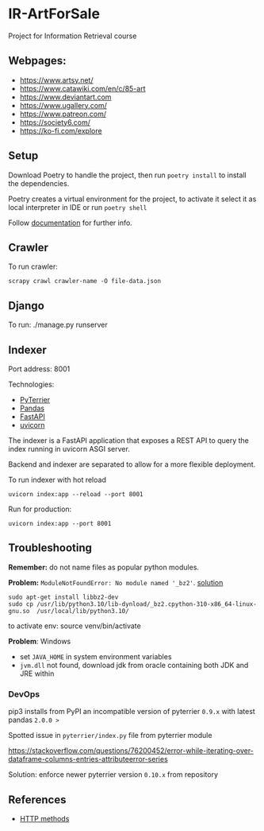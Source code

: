 # IR-ArtForSale
Project for Information Retrieval course

## Webpages:
- https://www.artsy.net/
- https://www.catawiki.com/en/c/85-art
- https://www.deviantart.com
- https://www.ugallery.com/
- https://www.patreon.com/
- https://society6.com/
- https://ko-fi.com/explore

## Setup

Download Poetry to handle the project, then run `poetry install` to install the dependencies.

Poetry creates a virtual environment for the project, to activate it select it as local interpreter in IDE or
run `poetry shell`

Follow [documentation](https://python-poetry.org/) for further info.

## Crawler

To run crawler:

```shell
scrapy crawl crawler-name -O file-data.json
```

## Django

To run: 
./manage.py runserver

## Indexer

Port address: 8001

Technologies:

- [PyTerrier](https://pyterrier.readthedocs.io/en/latest/index.html)
- [Pandas](https://pandas.pydata.org/)
- [FastAPI](https://fastapi.tiangolo.com/)
- [uvicorn](https://www.uvicorn.org/)

The indexer is a FastAPI application that exposes a REST API to query the index running in uvicorn ASGI server.

Backend and indexer are separated to allow for a more flexible deployment.

To run indexer with hot reload

```shell
uvicorn index:app --reload --port 8001
```

Run for production:

```shell
uvicorn index:app --port 8001
```

## Troubleshooting

**Remember:** do not name files as popular python modules.

**Problem:** `ModuleNotFoundError: No module named '_bz2'`.
[solution](https://stackoverflow.com/questions/12806122/missing-python-bz2-module)

```shell
sudo apt-get install libbz2-dev
sudo cp /usr/lib/python3.10/lib-dynload/_bz2.cpython-310-x86_64-linux-gnu.so  /usr/local/lib/python3.10/
```

to activate env: source venv/bin/activate

**Problem**: 
Windows
- set `JAVA_HOME` in system environment variables
- `jvm.dll` not found, download jdk from oracle containing both JDK and JRE within

### DevOps

pip3 installs from PyPI an incompatible version of pyterrier `0.9.x` with latest pandas `2.0.0 >`

Spotted issue in `pyterrier/index.py` file from pyterrier module

https://stackoverflow.com/questions/76200452/error-while-iterating-over-dataframe-columns-entries-attributeerror-series

Solution: enforce newer pyterrier version `0.10.x` from repository

## References

- [HTTP methods](https://developer.mozilla.org/en-US/docs/Web/HTTP/Methods)
